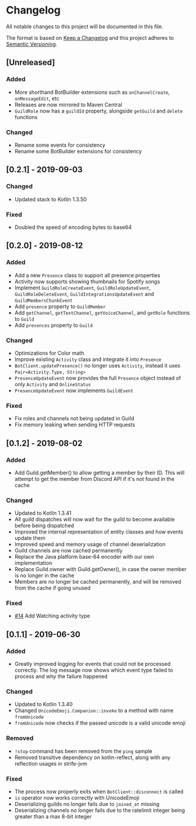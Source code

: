 # Changelog
All notable changes to this project will be documented in this file.

The format is based on [Keep a Changelog](http://keepachangelog.com/en/1.0.0/) and this project adheres to [Semantic Versioning](http://semver.org/spec/v2.0.0.html).

## [Unreleased]
### Added
- More shorthand BotBuilder extensions such as `onChannelCreate`, `onMessageEdit`, etc
- Releases are now mirrored to Maven Central
- `GuildRole` now has a `guildId` property, alongside `getGuild` and `delete` functions
### Changed
- Rename some events for consistency
- Rename some BotBuilder extensions for consistency

## [0.2.1] - 2019-09-03
### Changed
- Updated stack to Kotlin 1.3.50
### Fixed
- Doubled the speed of encoding bytes to base64

## [0.2.0] - 2019-08-12
### Added
- Add a new `Presence` class to support all presence properties
- Activity now supports showing thumbnails for Spotify songs
- Implement `GuildRoleCreateEvent`, `GuildRoleUpdateEvent`, `GuildRoleDeleteEvent`, `GuildIntegrationsUpdateEvent` and `GuildMembersChunkEvent`
- Add `presence` property to `GuildMember`
- Add `getChannel`, `getTextChannel`, `getVoiceChannel`, and `getRole` functions to `Guild`
- Add `presences` property to `Guild`
### Changed
- Optimizations for Color math
- Improve existing `Activity` class and integrate it into `Presence`
- `BotClient.updatePresence()` no longer uses `Activity`, instead it uses `Pair<Activity.Type, String>`
- `PresenceUpdateEvent` now provides the full `Presence` object instead of only `Activity` and `OnlineStatus`
- `PresenceUpdateEvent` now implements `GuildEvent`
### Fixed
- Fix roles and channels not being updated in Guild
- Fix memory leaking when sending HTTP requests

## [0.1.2] - 2019-08-02
### Added
- Add Guild.getMember() to allow getting a member by their ID. This will attempt to get the member from Discord API if it's not found in the cache
### Changed
- Updated to Kotlin 1.3.41
- All guild dispatches will now wait for the guild to become available before being dispatched
- Improved the internal representation of entity classes and how events update them
- Improved speed and memory usage of channel deserialization
- Guild channels are now cached permanently
- Replace the Java platform base-64 encoder with our own implementation
- Replace Guild.owner with Guild.getOwner(), in case the owner member is no longer in the cache
- Members are no longer be cached permanently, and will be removed from the cache if going unused
### Fixed
- [#14](https://gitlab.com/serebit/strife/issues/14) Add Watching activity type

## [0.1.1] - 2019-06-30
### Added
- Greatly improved logging for events that could not be processed correctly. The log message now shows which event type failed to process and why the failure happened
### Changed
- Updated to Kotlin 1.3.40
- Changed `UnicodeEmoji.Companion::invoke` to a method with name `fromUnicode`
- `fromUnicode` now checks if the passed unicode is a valid unicode emoji
### Removed
- `!stop` command has been removed from the `ping` sample
- Removed transitive dependency on kotlin-reflect, along with any reflection usages in strife-jvm
### Fixed
- The process now properly exits when `BotClient::disconnect` is called
- `is` operator now works correctly with UnicodeEmoji
- Deserializing guilds no longer fails due to `joined_at` missing
- Deserializing channels no longer fails due to the ratelimit integer being greater than a max 8-bit integer
